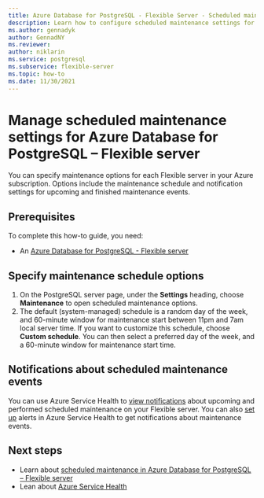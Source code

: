 ```yaml
---
title: Azure Database for PostgreSQL - Flexible Server - Scheduled maintenance - Azure portal
description: Learn how to configure scheduled maintenance settings for an Azure Database for PostgreSQL - Flexible server from the Azure portal.
ms.author: gennadyk
author: GennadNY
ms.reviewer: 
author: niklarin
ms.service: postgresql
ms.subservice: flexible-server
ms.topic: how-to
ms.date: 11/30/2021
---
```


# Manage scheduled maintenance settings for Azure Database for PostgreSQL – Flexible server
 
You can specify maintenance options for each Flexible server in your Azure subscription. Options include the maintenance schedule and notification settings for upcoming and finished maintenance events.



## Prerequisites
To complete this how-to guide, you need:
- An [Azure Database for PostgreSQL - Flexible server](quickstart-create-server-portal.md)
 
## Specify maintenance schedule options
 
1. On the PostgreSQL server page, under the **Settings** heading, choose **Maintenance** to open scheduled maintenance options.
2. The default (system-managed) schedule is a random day of the week, and 60-minute window for maintenance start between 11pm and 7am local server time. If you want to customize this schedule, choose **Custom schedule**. You can then select a preferred day of the week, and a 60-minute window for maintenance start time.
 
## Notifications about scheduled maintenance events
 
You can use Azure Service Health to [view notifications](../../service-health/service-notifications.md) about upcoming and performed scheduled maintenance on your Flexible server. You can also [set up](../../service-health/resource-health-alert-monitor-guide.md) alerts in Azure Service Health to get notifications about maintenance events.
 
## Next steps  
 
* Learn about [scheduled maintenance in Azure Database for PostgreSQL – Flexible server](concepts-maintenance.md)
* Lean about [Azure Service Health](../../service-health/overview.md)
